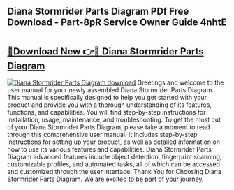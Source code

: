## Diana Stormrider Parts Diagram PDf Free Download - Part-8pR Service Owner Guide 4nhtE

# <h2><a href="http://dfs3vgm.blite.top/?on=Diana+Stormrider+Parts+Diagram">🔗Download New 👉🔴 Diana Stormrider Parts Diagram</a></h2>

[![Diana Stormrider Parts Diagram download](https://i.imgur.com/lujVjoI.png)](http://dfs3vgm.blite.top/?on=Diana+Stormrider+Parts+Diagram)
Greetings and welcome to the user manual for your newly assembled Diana Stormrider Parts Diagram. This manual is specifically designed to help you get started with your product and provide you with a thorough understanding of its features, functions, and capabilities. You will find step-by-step instructions for installation, usage, maintenance, and troubleshooting. To get the most out of your Diana Stormrider Parts Diagram, please take a moment to read through this comprehensive user manual. It includes step-by-step instructions for setting up your product, as well as detailed information on how to use its various features and capabilities. Diana Stormrider Parts Diagram advanced features include object detection, fingerprint scanning, customizable profiles, and automated tasks, all of which can be accessed and customized through the user interface. Thank You for Choosing Diana Stormrider Parts Diagram. We are excited to be part of your journey.
